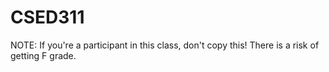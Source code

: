 # CSED311
NOTE: If you're a participant in this class, don't copy this! There is a risk of getting F grade.
